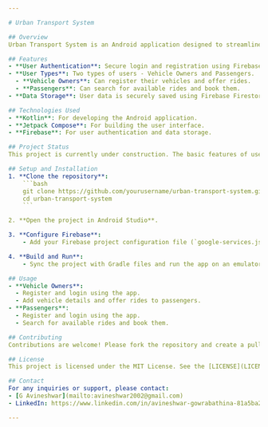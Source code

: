 ```yaml
---

# Urban Transport System

## Overview
Urban Transport System is an Android application designed to streamline urban transportation by connecting vehicle owners with passengers. The app is currently under development and aims to provide a seamless experience for both types of users. The project is developed using Kotlin and Jetpack Compose for the front-end, with Firebase integration for user authentication and data storage.

## Features
- **User Authentication**: Secure login and registration using Firebase Authentication.
- **User Types**: Two types of users - Vehicle Owners and Passengers.
  - **Vehicle Owners**: Can register their vehicles and offer rides.
  - **Passengers**: Can search for available rides and book them.
- **Data Storage**: User data is securely saved using Firebase Firestore.

## Technologies Used
- **Kotlin**: For developing the Android application.
- **Jetpack Compose**: For building the user interface.
- **Firebase**: For user authentication and data storage.

## Project Status
This project is currently under construction. The basic features of user authentication and data saving are implemented. Further functionalities, such as ride booking, real-time tracking, and payment integration, are in progress.

## Setup and Installation
1. **Clone the repository**:
    ```bash
    git clone https://github.com/yourusername/urban-transport-system.git
    cd urban-transport-system
    ```

2. **Open the project in Android Studio**.

3. **Configure Firebase**:
    - Add your Firebase project configuration file (`google-services.json`) to the `app` directory.

4. **Build and Run**:
    - Sync the project with Gradle files and run the app on an emulator or physical device.

## Usage
- **Vehicle Owners**:
  - Register and login using the app.
  - Add vehicle details and offer rides to passengers.
- **Passengers**:
  - Register and login using the app.
  - Search for available rides and book them.

## Contributing
Contributions are welcome! Please fork the repository and create a pull request with your changes.

## License
This project is licensed under the MIT License. See the [LICENSE](LICENSE) file for more details.

## Contact
For any inquiries or support, please contact:
- [G Avineshwar](mailto:avineshwar2002@gmail.com)
- LinkedIn: https://www.linkedin.com/in/avineshwar-gowrabathina-81a5ba217/

---
```

